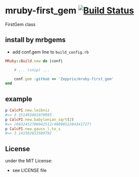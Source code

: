 # mruby-first_gem   [![Build Status](https://travis-ci.org/Zepprix/mruby-first_gem.svg?branch=master)](https://travis-ci.org/Zepprix/mruby-first_gem)
FirstGem class
## install by mrbgems
- add conf.gem line to `build_config.rb`

```ruby
MRuby::Build.new do |conf|

    # ... (snip) ...

    conf.gem :github => 'Zepprix/mruby-first_gem'
end
```
## example
```ruby
p CalcPI.new.leibniz 
#=> 3.151493401070993
p CalcPI.new.babylonian_sqrt(2)
#=> (6632452706042512/4689852284341727)
p CalcPI.new.gauss_l.to_s
#=> 3.141592653589792
```

## License
under the MIT License:
- see LICENSE file
